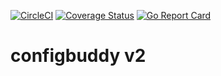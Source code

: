 [![CircleCI](https://circleci.com/gh/andreic92/configbuddy.v2.svg?style=shield)](https://circleci.com/gh/andreic92/configbuddy.v2)
[![Coverage Status](https://coveralls.io/repos/github/andreic92/configbuddy.v2/badge.svg?branch=master)](https://coveralls.io/github/andreic92/configbuddy.v2?branch=master)
[![Go Report Card](https://goreportcard.com/badge/github.com/andreic92/configbuddy.v2)](https://goreportcard.com/report/github.com/andreic92/configbuddy.v2)

# configbuddy v2
